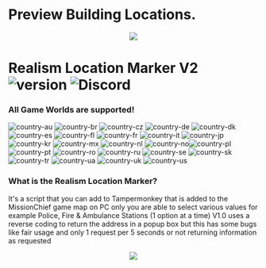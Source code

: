 # Preview Building Locations.

<p align="center">
  <img src="https://cdn.discordapp.com/attachments/950104187331567636/1271571175721402388/image.png?ex=66bb1e30&is=66b9ccb0&hm=689e9799171b193c8189424163f4ac94cc93f4eec0b7cb07651d950db23c0522&" />
</p> 

# Realism Location Marker V2 ![version](https://badgen.net/badge/Version/2.0/) ![Discord](https://img.shields.io/discord/933050444949897226.svg?label=MissionChiefUnofficial&logo=discord&logoColor=ffffff&color=7389D8&labelColor=6A7EC2)

### **All Game Worlds are supported!**
![country-au](https://img.shields.io/badge/AU%3F-yes-green.svg) ![country-br](https://img.shields.io/badge/BR%3F-yes-green.svg) ![country-cz](https://img.shields.io/badge/CZ%3F-yes-green.svg) ![country-de](https://img.shields.io/badge/DE%3F-yes-green.svg) ![country-dk](https://img.shields.io/badge/DK%3F-yes-green.svg) ![country-es](https://img.shields.io/badge/ES%3F-yes-green.svg) ![country-fl](https://img.shields.io/badge/FL%3F-yes-green.svg) ![country-fr](https://img.shields.io/badge/FR%3F-yes-green.svg) ![country-it](https://img.shields.io/badge/IT%3F-yes-green.svg) ![country-jp](https://img.shields.io/badge/JP%3F-yes-green.svg) ![country-kr](https://img.shields.io/badge/KR%3F-yes-green.svg) ![country-mx](https://img.shields.io/badge/MX%3F-yes-green.svg) ![country-nl](https://img.shields.io/badge/NL%3F-yes-green.svg) ![country-no](https://img.shields.io/badge/NO%3F-yes-green.svg)![country-pl](https://img.shields.io/badge/PL%3F-yes-green.svg) ![country-pt](https://img.shields.io/badge/PT%3F-yes-green.svg) ![country-ro](https://img.shields.io/badge/RO%3F-yes-green.svg) ![country-ru](https://img.shields.io/badge/RU%3F-yes-green.svg) ![country-se](https://img.shields.io/badge/SE%3F-yes-green.svg) ![country-sk](https://img.shields.io/badge/SK%3F-yes-green.svg) ![country-tr](https://img.shields.io/badge/TR%3F-yes-green.svg) ![country-ua](https://img.shields.io/badge/UA%3F-yes-green.svg) ![country-uk](https://img.shields.io/badge/UK%3F-yes-green.svg) ![country-us](https://img.shields.io/badge/US%3F-yes-green.svg)

### **What is the Realism Location Marker?**

It's a script that you can add to Tampermonkey that is added to the MissionChief game map on PC only you are able to select various values for example Police, Fire & Ambulance Stations (1 option at a time) V1.0 uses a reverse coding to return the address in a popup box but this has some bugs like fair usage and only 1 request per 5 seconds or not returning information as requested

<p align="center">
  <img src="https://cdn.discordapp.com/attachments/950104187331567636/1272632858887979113/image.png?ex=66bbaf35&is=66ba5db5&hm=972cc60294f34ad82be4a2727adf7d79f7901158b9cdc8427bdb6d10960c0aad&" />
</p> 

